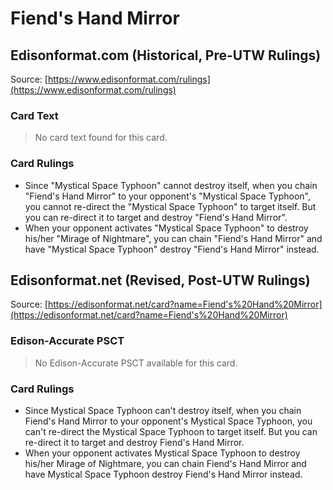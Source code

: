 # Fiend's Hand Mirror

## Edisonformat.com (Historical, Pre-UTW Rulings)

Source: [https://www.edisonformat.com/rulings](https://www.edisonformat.com/rulings)

### Card Text

> No card text found for this card.

### Card Rulings

*   Since "Mystical Space Typhoon" cannot destroy itself, when you chain "Fiend's Hand Mirror" to your opponent's "Mystical Space Typhoon", you cannot re-direct the "Mystical Space Typhoon" to target itself. But you can re-direct it to target and destroy "Fiend's Hand Mirror".
*   When your opponent activates "Mystical Space Typhoon" to destroy his/her "Mirage of Nightmare", you can chain "Fiend's Hand Mirror" and have "Mystical Space Typhoon" destroy "Fiend's Hand Mirror" instead.

## Edisonformat.net (Revised, Post-UTW Rulings)

Source: [https://edisonformat.net/card?name=Fiend's%20Hand%20Mirror](https://edisonformat.net/card?name=Fiend's%20Hand%20Mirror)

### Edison-Accurate PSCT

> No Edison-Accurate PSCT available for this card.

### Card Rulings

*   Since Mystical Space Typhoon can't destroy itself, when you chain Fiend's Hand Mirror to your opponent's Mystical Space Typhoon, you can't re-direct the Mystical Space Typhoon to target itself. But you can re-direct it to target and destroy Fiend's Hand Mirror.
*   When your opponent activates Mystical Space Typhoon to destroy his/her Mirage of Nightmare, you can chain Fiend's Hand Mirror and have Mystical Space Typhoon destroy Fiend's Hand Mirror instead.
            